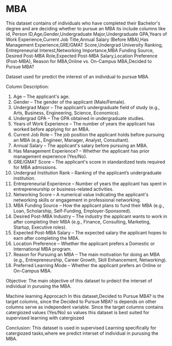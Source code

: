 # MBA
This dataset contains of individuals who have completed their Bachelor's degree and are deciding whether to pursue an MBA its include columns like id, 
Person ID,Age,Gender,Undergraduate Major,Undergraduate GPA,Years of Work Experience,Current Job Title,Annual Salary (Before MBA),Has Management Experience,GRE/GMAT Score,Undergrad University Ranking,
Entrepreneurial Interest,Networking Importance,MBA Funding Source,
Desired Post-MBA Role,Expected Post-MBA Salary,Location Preference (Post-MBA),
Reason for MBA,Online vs. On-Campus MBA,Decided to Pursue MBA?

Dataset used for predict the interest of an individual to pursue MBA.

Column Description:
1. Age – The applicant's age.
2. Gender – The gender of the applicant (Male/Female).
3. Undergrad Major – The applicant’s undergraduate field of study (e.g., Arts, Business, Engineering, Science, Economics).
4. Undergrad GPA – The GPA obtained in undergraduate studies.
5. Years of Work Experience – The number of years the applicant has worked before applying for an MBA.
6. Current Job Role – The job position the applicant holds before pursuing an MBA (e.g., Engineer, Manager, Analyst, Consultant).
7. Annual Salary – The applicant's salary before pursuing an MBA.
8. Has Management Experience? – Whether the applicant has prior management experience (Yes/No).
9. GRE/GMAT Score – The applicant's score in standardized tests required for MBA admissions.
10. Undergrad Institution Rank – Ranking of the applicant’s undergraduate institution.
11. Entrepreneurial Experience – Number of years the applicant has spent in entrepreneurship or business-related activities.
12. Networking Score – A numerical value indicating the applicant's networking skills or engagement in professional networking.
13. MBA Funding Source – How the applicant plans to fund their MBA (e.g., Loan, Scholarship, Self-Funding, Employer-Sponsored).
14. Desired Post-MBA Industry – The industry the applicant wants to work in after completing their MBA (e.g., Finance, Consulting, Marketing, Startup, Executive roles).
15. Expected Post-MBA Salary – The expected salary the applicant hopes to earn after completing the MBA.
16. Location Preference – Whether the applicant prefers a Domestic or International MBA program.
17. Reason for Pursuing an MBA – The main motivation for doing an MBA (e.g., Entrepreneurship, Career Growth, Skill Enhancement, Networking).
18. Preferred Learning Mode – Whether the applicant prefers an Online or On-Campus MBA.

Objective:
The main objective of this dataset to prdeict the interset of individual in purusing the MBA.

Machine learning Approcach
In this dataset,Decided to Pursue MBA? is the target 
columns, since the Decided to Pursue MBA? is depends on 
other columns serve as independent variable.
Since the target columns contains catergiozed values (Yes/No) so values this dataset is best suited for
supervised learning with catergiozed

Conclusion:
This dataset is used in supervised Learning specifically for catergiozed
tasks,where we predict interset of individual in purusing the MBA.
